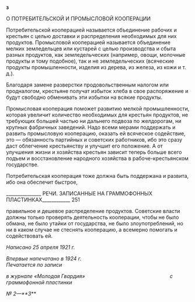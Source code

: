 **з**

О ПОТРЕБИТЕЛЬСКОЙ И ПРОМЫСЛОВОЙ КООПЕРАЦИИ

Потребительской кооперацией называется объединение рабочих и крестьян с целью доставки и распределения необходимых для них продуктов. Промысловой кооперацией называется объединение мелких земледельцев или кустарей с целью производства и сбыта разных продуктов, как земледельческих (например, овощи, молочные продукты и тому подобное), так и не земледельческих (всяческие продукты промышленности, изделия из дерева, из железа, из кожи и т. д.).

Благодаря замене разверстки продовольственным налогом или продналогом, кресть­яне получат избыток хлеба в свое распоряжение и будут свободно обменивать эти из­бытки на всякие продукты.

Промысловая кооперация поможет развитию мелкой промышленности, которая уве­личит количество необходимых для крестьян продуктов, не требующих большей ча­стью ни дальнего подвоза по желдорогам, ни крупных фабричных заведений. Надо всеми мерами поддержать и развить промысловую кооперацию, оказать ей всяческое содействие, это — обязанность партийных и советских работников, ибо это сразу даст облегчение крестьянству и улучшит его положение. А от улучшения жизни и хозяйства крестьян зависит теперь больше всего подъем и восстановление народного хозяйства в рабоче-крестьянском государстве.

Потребительская кооперация тоже должна быть поддержана и развита, ибо она обеспечит быстрое,

  

_______________ РЕЧИ. ЗАПИСАННЫЕ НА ГРАММОФОННЫХ ПЛАСТИНКАХ____________ 251

правильное и дешевое распределение продуктов. Советские власти должны только проверять деятельность кооперации, чтобы не было обмана, не было утайки от госу­дарства, не было злоупотреблений, но ни в каком случае не стеснять кооперацию, а всемерно помогать и содействовать ей.

_Написано 25 апреля 1921 г._

_Впервые напечатано в 1924 г.                                                               Печатается по записи_

_в журнале «Молодая Гвардия»_                                                           _с граммофонной пластинки_

_№ 2—**3_**